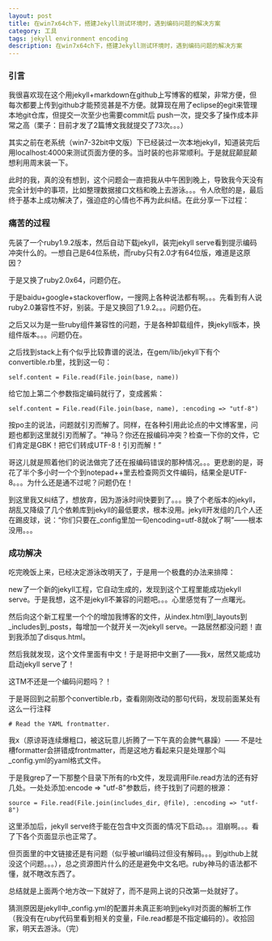 ```yaml
---
layout: post
title: 在win7x64ch下，搭建Jekyll测试环境时，遇到编码问题的解决方案
category: 工具
tags: jekyll environment encoding 
description: 在win7x64ch下，搭建Jekyll测试环境时，遇到编码问题的解决方案 
---
```


### **引言**
我很喜欢现在这个用jekyll+markdown在github上写博客的框架，非常方便，但每次都要上传到github才能预览甚是不方便。就算现在用了eclipse的egit来管理本地git仓库，但提交一次至少也需要commit后
push一次，提交多了操作成本非常之高（栗子：目前才发了2篇博文我就提交了73次。。。）

其实之前在老系统（win7-32bit中文版）下已经装过一次本地jekyll，知道装完后用localhost:4000来测试页面方便的多。当时装的也非常顺利。于是就屁颠屁颠想利用周末装一下。

此时的我，真的没有想到，这个问题会一直把我从中午困到晚上，导致我今天没有完全计划中的事项，比如整理数据接口文档和晚上去游泳。。。令人欣慰的是，最后终于基本上成功解决了，强迫症的心情也不再为此纠结。在此分享一下过程：

### **痛苦的过程**

先装了一个ruby1.9.2版本，然后自动下载jekyll，装完jekyll serve看到提示编码冲突什么的。一想自己是64位系统，而ruby只有2.0才有64位版，难道是这原因？

于是又换了ruby2.0x64，问题仍在。

于是baidu+google+stackoverflow，一搜网上各种说法都有啊。。。先看到有人说ruby2.0兼容性不好，别装。于是又换回了1.9.2。。。问题仍在。

之后又以为是一些ruby组件兼容性的问题，于是各种卸载组件，换jekyll版本，换组件版本。。。问题仍在。

之后找到stack上有个似乎比较靠谱的说法，在gem/lib/jekyll下有个convertible.rb里，找到这一句：

    self.content = File.read(File.join(base, name))
    
给它加上第二个参数指定编码就行了，变成酱紫：

    self.content = File.read(File.join(base, name), :encoding => "utf-8")

按po主的说法，问题就引刃而解了。同样，在各种引用此论点的中文博客里，问题也都到这里就引刃而解了。“神马？你还在报编码冲突？检查一下你的文件，它们肯定是GBK！把它们转成UTF-8！引刃而解！”

哥这儿就是照着他们的说法做完了还在报编码错误的那种情况。。。更悲剧的是，哥花了半个多小时一个个到notepad++里去检查网页文件编码，结果全是UTF-8。。。为什么还是通不过呢？问题仍在！

到这里我又纠结了，想放弃，因为游泳时间快要到了。。。换了个老版本的jekyll，胡乱又降级了几个依赖库到jekyll的最低要求，根本没用。jekyll开发组的几个人还在踢皮球，说：“你们只要在_config里加一句encoding=utf-8就ok了啊”——根本没用。。。

### **成功解决**

吃完晚饭上来，已经决定游泳改明天了，于是用一个极蠢的办法来排障：

new了一个新的jekyll工程，它自动生成的，发现到这个工程里能成功jekyll serve。于是我想，这不是jekyll不兼容的问题吧。。。心里感觉有了一点曙光。

然后向这个新工程里一个个的增加我博客的文件，从index.html到_layouts到_includes到_posts，每增加一个就开关一次jekyll serve。一路居然都没问题！直到我添加了disqus.html。

然后我就发现，这个文件里面有中文！于是哥把中文删了——我x，居然又能成功启动jekyll serve了！

这TM不还是一个编码问题吗？！

于是哥回到之前那个convertible.rb，查看刚刚改动的那句代码，发现前面某处有这么一行注释

    # Read the YAML frontmatter.

我x（原谅哥连续爆粗口，被这玩意儿折腾了一下午真的会脾气暴躁）—— 不是吐槽formatter会拼错成frontmatter，而是这地方看起来只是处理那个叫_config.yml的yaml格式文件。

于是我grep了一下那整个目录下所有的rb文件，发现调用File.read方法的还有好几处。一处处添加:encode => "utf-8"参数后，终于找到了问题的根源：

    source = File.read(File.join(includes_dir, @file), :encoding => "utf-8")

这里添加后，jekyll serve终于能在包含中文页面的情况下启动。。。泪崩啊。。。看了下各个页面显示也正常了。

但页面里的中文链接还是有问题（似乎被url编码过但没有解码。。。到github上就没这个问题。。。），总之资源图片什么的还是避免中文名吧。ruby神马的语法都不懂，就不瞎改东西了。

总结就是上面两个地方改一下就好了，而不是网上说的只改第一处就好了。

猜测原因是jekyll中_config.yml的配置并未真正影响到jekyll对页面的解析工作（我没有在ruby代码里看到相关的变量，File.read都是不指定编码的）。收拾回家，明天去游泳。（完）